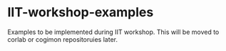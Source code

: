 # IIT-workshop-examples
Examples to be implemented during IIT workshop. This will be moved to corlab or cogimon repositoruies later.

